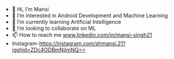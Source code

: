 - 👋 Hi, I’m Mansi 
- 👀 I’m interested in Android Development and Machine Learning
- 🌱 I’m currently learning Artificial Intelligence
- 💞️ I’m looking to collaborate on ML
- 📫 How to reach me www.linkedin.com/in/mansi-singh21
-  Instagram-https://instagram.com/shmansi.21?igshid=ZDc4ODBmNjlmNQ==

<!---
codinglass21/codinglass21 is a ✨ special ✨ repository because its `README.md` (this file) appears on your GitHub profile.
You can click the Preview link to take a look at your changes.
--->
